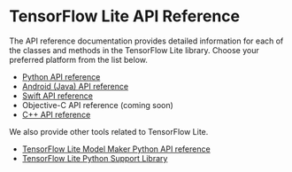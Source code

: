 # TensorFlow Lite API Reference

The API reference documentation provides detailed information for each of the
classes and methods in the TensorFlow Lite library. Choose your preferred
platform from the list below.

*   [Python API reference](https://tensorflow.org/lite/api_docs/python/tf/lite)
*   [Android (Java) API reference](https://tensorflow.org/lite/api_docs/java/org/tensorflow/lite/package-summary)
*   [Swift API reference](https://tensorflow.org/lite/api_docs/swift/Classes)
*   Objective-C API reference (coming soon)
*   [C++ API reference](https://tensorflow.org/lite/api_docs/cc)

We also provide other tools related to TensorFlow Lite.

*   [TensorFlow Lite Model Maker Python API reference](https://tensorflow.org/lite/api_docs/python/tflite_model_maker)
*   [TensorFlow Lite Python Support Library](https://tensorflow.org/lite/api_docs/python/tflite_support)
